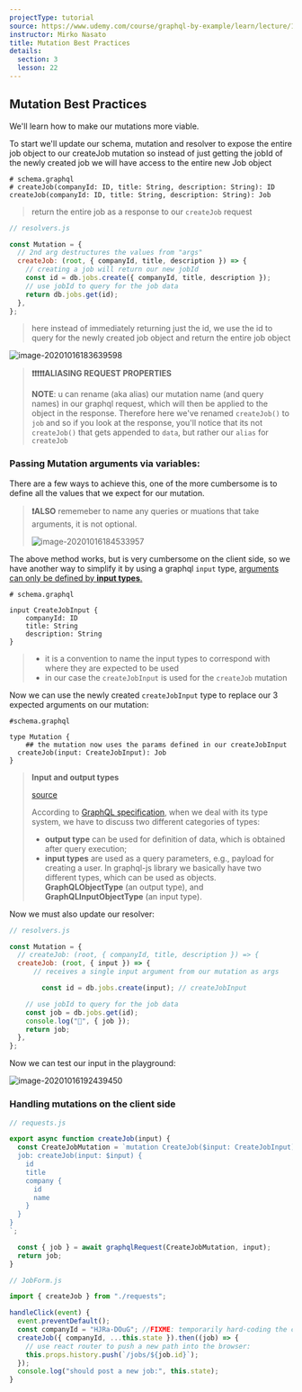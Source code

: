 ```yaml
---
projectType: tutorial
source: https://www.udemy.com/course/graphql-by-example/learn/lecture/16580146#overview
instructor: Mirko Nasato
title: Mutation Best Practices
details:
  section: 3
  lesson: 22
---
```




## Mutation Best Practices

We'll learn how to make our mutations more viable.



To start we'll update our schema, mutation and resolver to expose the entire job object to our createJob mutation so instead of just getting the jobId of the newly created job we will have access to the entire new Job object

```
# schema.graphql
# createJob(companyId: ID, title: String, description: String): ID
createJob(companyId: ID, title: String, description: String): Job
```

> return the entire job as a response to our `createJob` request

```js
// resolvers.js

const Mutation = {
  // 2nd arg destructures the values from "args"
  createJob: (root, { companyId, title, description }) => {
    // creating a job will return our new jobId
    const id = db.jobs.create({ companyId, title, description });
    // use jobId to query for the job data
    return db.jobs.get(id);
  },
};
```

> here instead of immediately returning just the id, we use the id to query for the newly created job object and return the entire job object

![image-20201016183639598](https://tva1.sinaimg.cn/large/007S8ZIlly1gjrxqrsotvj316w0b9wg4.jpg)

> **❗️❗️❗️❗️❗️ALIASING REQUEST PROPERTIES**
>
> **NOTE**: u can rename (aka alias) our mutation name (and query names) in our graphql request, which will then be applied to the object in the response. Therefore here we've renamed `createJob()` to `job` and so if you look at the response, you'll notice that its not `createJob()` that gets appended to `data`, but rather our `alias` for `createJob`





### Passing Mutation arguments via variables:

There are a few ways to achieve this, one of the more cumbersome is to define all the values that we expect for our mutation. 

> **❗️ALSO** rememeber to name any queries or muations that take arguments, it is not optional. 
>
> ![image-20201016184533957](https://tva1.sinaimg.cn/large/007S8ZIlly1gjry014x4fj30y50cj40y.jpg)



The above method works, but is very cumbersome on the client side, so we have another way to simplify it by using a graphql `input` type, <u>arguments can only be defined by **input types**.</u>

```
# schema.graphql

input CreateJobInput {
	companyId: ID
	title: String
	description: String
}
```

> - it is a convention to name the input types to correspond with where they are expected to be used 
> - in our case the `createJobInput` is used for the `createJob` mutation



Now we can use the newly created `createJobInput` type to replace our 3 expected arguments on our mutation:

```
#schema.graphql

type Mutation {
	## the mutation now uses the params defined in our createJobInput
  createJob(input: CreateJobInput): Job
}
```

> **Input and output types**
>
> [source](https://atheros.ai/blog/input-object-type-as-an-argument-for-graphql-mutations-and-queries)
>
> According to [GraphQL specification](https://facebook.github.io/graphql/), when we deal with its type system, we have to discuss two different categories of types:
>
> - **output type** can be used for definition of data, which is obtained after query execution;
> - **input types** are used as a query parameters, e.g., payload for creating a user. In graphql-js library we basically have two different types, which can be used as objects. **GraphQLObjectType** (an output type), and **GraphQLInputObjectType** (an input type).



Now we must also update our resolver:

```js
// resolvers.js

const Mutation = {
  // createJob: (root, { companyId, title, description }) => {
  createJob: (root, { input }) => {
      // receives a single input argument from our mutation as args

		const id = db.jobs.create(input); // createJobInput

    // use jobId to query for the job data
    const job = db.jobs.get(id);
    console.log("🎯", { job });
    return job;
  },
};
```



Now we can test our input in the playground:

![image-20201016192439450](https://tva1.sinaimg.cn/large/007S8ZIlly1gjrz4pfltbj30uq0grjtn.jpg)





### Handling mutations on the client side

```js
// requests.js

export async function createJob(input) {
  const CreateJobMutation = `mutation CreateJob($input: CreateJobInput) {
  job: createJob(input: $input) {
    id
    title
    company {
      id
      name
    }
  }
}
`;

  const { job } = await graphqlRequest(CreateJobMutation, input);
  return job;
}
```

```js
// JobForm.js

import { createJob } from "./requests";

handleClick(event) {
  event.preventDefault();
  const companyId = "HJRa-DOuG"; //FIXME: temporarily hard-coding the companyId:
  createJob({ companyId, ...this.state }).then((job) => {
    // use react router to push a new path into the browser:
    this.props.history.push(`/jobs/${job.id}`);
  });
  console.log("should post a new job:", this.state);
}
```

